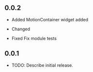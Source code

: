 ## 0.0.2

* Added
MotionContainer widget added

* Changed 

* Fixed
Fix module tests

## 0.0.1

* TODO: Describe initial release.
